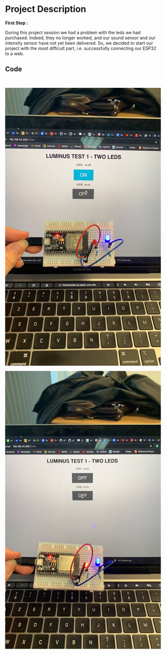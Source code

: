 # Project Description


**First Step :**

During this project session we had a problem with the leds we had purchased. Indeed, they no longer worked, and our sound sensor and our intensity sensor have not yet been delivered.
So, we decided to start our project with the most difficult part, i.e. successfully connecting our ESP32 to a web.


## Code
 ```Arduino


```



![Test Image00](https://github.com/efrei-paris-sud/2020-C-Just-do-it/blob/main/project/doc/130828138_744825989491168_1379644052568662702_n.png)


![Board](https://github.com/efrei-paris-sud/2020-C-Just-do-it/blob/main/project/doc/131418060_552229152850934_582179892061940815_n.png)


